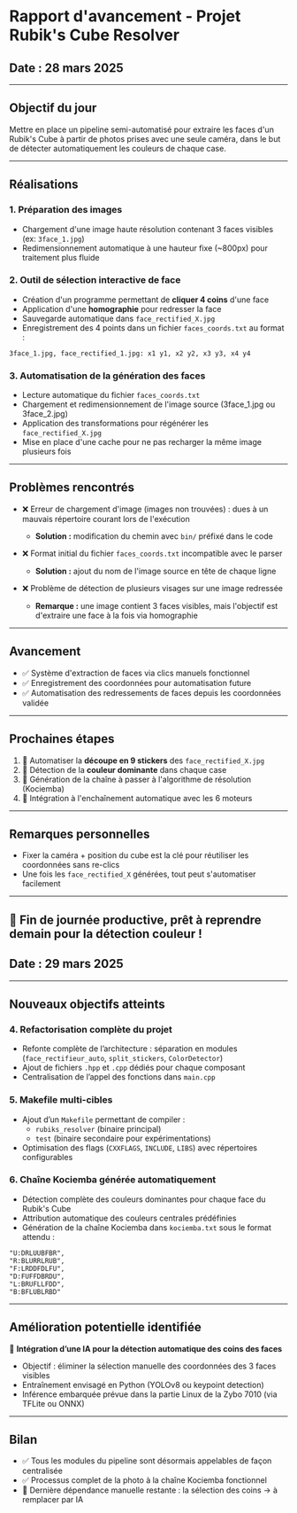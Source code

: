 
# Rapport d'avancement - Projet Rubik's Cube Resolver

## Date : 28 mars 2025

---

## Objectif du jour

Mettre en place un pipeline semi-automatisé pour extraire les faces d'un Rubik's Cube à partir de photos prises avec une seule caméra, dans le but de détecter automatiquement les couleurs de chaque case.

---

## Réalisations

### 1. **Préparation des images**
- Chargement d'une image haute résolution contenant 3 faces visibles (ex: `3face_1.jpg`)
- Redimensionnement automatique à une hauteur fixe (~800px) pour traitement plus fluide

### 2. **Outil de sélection interactive de face**
- Création d'un programme permettant de **cliquer 4 coins** d'une face
- Application d'une **homographie** pour redresser la face
- Sauvegarde automatique dans `face_rectified_X.jpg`
- Enregistrement des 4 points dans un fichier `faces_coords.txt` au format :

```
3face_1.jpg, face_rectified_1.jpg: x1 y1, x2 y2, x3 y3, x4 y4
```

### 3. **Automatisation de la génération des faces**
- Lecture automatique du fichier `faces_coords.txt`
- Chargement et redimensionnement de l'image source (3face_1.jpg ou 3face_2.jpg)
- Application des transformations pour régénérer les `face_rectified_X.jpg`
- Mise en place d'une cache pour ne pas recharger la même image plusieurs fois

---

## Problèmes rencontrés

- ❌ Erreur de chargement d'image (images non trouvées) : dues à un mauvais répertoire courant lors de l'exécution
    - **Solution :** modification du chemin avec `bin/` préfixé dans le code

- ❌ Format initial du fichier `faces_coords.txt` incompatible avec le parser
    - **Solution :** ajout du nom de l'image source en tête de chaque ligne

- ❌ Problème de détection de plusieurs visages sur une image redressée
    - **Remarque :** une image contient 3 faces visibles, mais l'objectif est d'extraire une face à la fois via homographie

---

## Avancement

- ✅ Système d'extraction de faces via clics manuels fonctionnel
- ✅ Enregistrement des coordonnées pour automatisation future
- ✅ Automatisation des redressements de faces depuis les coordonnées validée

---

## Prochaines étapes

1. 🔄 Automatiser la **découpe en 9 stickers** des `face_rectified_X.jpg`
2. 🌟 Détection de la **couleur dominante** dans chaque case
3. 🤖 Génération de la chaîne à passer à l'algorithme de résolution (Kociemba)
4. 🤝 Intégration à l'enchaînement automatique avec les 6 moteurs

---

## Remarques personnelles

- Fixer la caméra + position du cube est la clé pour réutiliser les coordonnées sans re-clics
- Une fois les `face_rectified_X` générées, tout peut s'automatiser facilement

---

📅 Fin de journée productive, prêt à reprendre demain pour la détection couleur !
---

## Date : 29 mars 2025

---

## Nouveaux objectifs atteints

### 4. **Refactorisation complète du projet**
- Refonte complète de l’architecture : séparation en modules (`face_rectifieur_auto`, `split_stickers`, `ColorDetector`)
- Ajout de fichiers `.hpp` et `.cpp` dédiés pour chaque composant
- Centralisation de l’appel des fonctions dans `main.cpp`

### 5. **Makefile multi-cibles**
- Ajout d’un `Makefile` permettant de compiler :
  - `rubiks_resolver` (binaire principal)
  - `test` (binaire secondaire pour expérimentations)
- Optimisation des flags (`CXXFLAGS`, `INCLUDE`, `LIBS`) avec répertoires configurables

### 6. **Chaîne Kociemba générée automatiquement**
- Détection complète des couleurs dominantes pour chaque face du Rubik's Cube
- Attribution automatique des couleurs centrales prédéfinies
- Génération de la chaîne Kociemba dans `kociemba.txt` sous le format attendu :

```
"U:DRLUUBFBR",
"R:BLURRLRUB",
"F:LRDDFDLFU",
"D:FUFFDBRDU",
"L:BRUFLLFDD",
"B:BFLUBLRBD"
```

---

## Amélioration potentielle identifiée

🎯 **Intégration d’une IA pour la détection automatique des coins des faces**
- Objectif : éliminer la sélection manuelle des coordonnées des 3 faces visibles
- Entraînement envisagé en Python (YOLOv8 ou keypoint detection)
- Inférence embarquée prévue dans la partie Linux de la Zybo 7010 (via TFLite ou ONNX)

---

## Bilan

- ✅ Tous les modules du pipeline sont désormais appelables de façon centralisée
- ✅ Processus complet de la photo à la chaîne Kociemba fonctionnel
- 🔄 Dernière dépendance manuelle restante : la sélection des coins → à remplacer par IA
